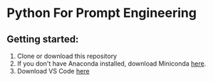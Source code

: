 # Python For Prompt Engineering

## Getting started:
1. Clone or download this repository
2. If you don't have Anaconda installed, download Miniconda [here](https://docs.conda.io/projects/miniconda/en/latest/miniconda-install.html).
3. Download VS Code [here](https://code.visualstudio.com/)
  
